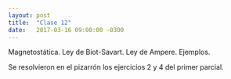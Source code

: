 ```yaml
---
layout: post
title:  "Clase 12"
date:   2017-03-16 09:00:00 -0300
---
```

Magnetostática. Ley de Biot-Savart. Ley de Ampere. Ejemplos.

Se resolvieron en el pizarrón los ejercicios 2 y 4 del primer parcial.
